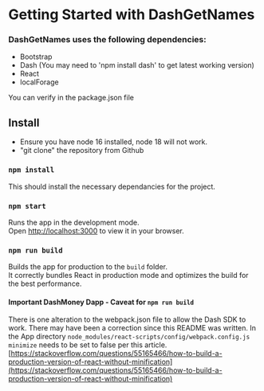 # Getting Started with DashGetNames

### DashGetNames uses the following dependencies:
  
+ Bootstrap
+ Dash (You may need to 'npm install dash' to get latest working version)
+ React
+ localForage

You can verify in the package.json file

## Install

+ Ensure you have node 16 installed, node 18 will not work.
+ "git clone" the repository from Github

### `npm install`

This should install the necessary dependancies for the project.

### `npm start`

Runs the app in the development mode.\
Open [http://localhost:3000](http://localhost:3000) to view it in your browser.

### `npm run build`

Builds the app for production to the `build` folder.\
It correctly bundles React in production mode and optimizes the build for the best performance.

#### Important DashMoney Dapp -  Caveat for `npm run build` 

There is one alteration to the webpack.json file to allow the Dash SDK to work. There may have been a correction since this README was written. In the App directory `node_modules/react-scripts/config/webpack.config.js` `minimize` needs to be set to false per this article. [https://stackoverflow.com/questions/55165466/how-to-build-a-production-version-of-react-without-minification](https://stackoverflow.com/questions/55165466/how-to-build-a-production-version-of-react-without-minification)
